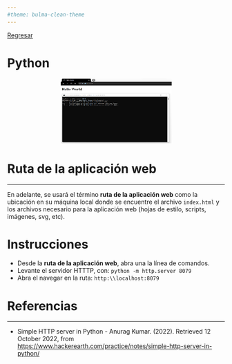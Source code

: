 ```yaml
---
#theme: bulma-clean-theme
---
```


[Regresar](/DAWM/)

Python
=======================

  <p align="center">
    <img width="257" height="150" src="imagenes/python.png">
  </p>

Ruta de la aplicación web
=========================

* * *

En adelante, se usará el término **ruta de la aplicación web** como la ubicación en su máquina local donde se encuentre el archivo `index.html` y los archivos necesario para la aplicación web (hojas de estilo, scripts, imágenes, svg, etc).


Instrucciones
===============

* Desde la **ruta de la aplicación web**, abra una la línea de comandos.
* Levante el servidor HTTTP, con: ```python -m http.server 8079```
* Abra el navegar en la ruta: ```http:\\localhost:8079```

Referencias 
===========

* * *

* Simple HTTP server in Python - Anurag Kumar. (2022). Retrieved 12 October 2022, from https://www.hackerearth.com/practice/notes/simple-http-server-in-python/
